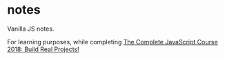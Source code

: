 # notes
Vanilla JS notes.

For learning purposes, while completing [The Complete JavaScript Course 2018: Build Real Projects!
](https://www.udemy.com/the-complete-javascript-course/)
